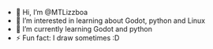 - 👋 Hi, I’m @MTLizzboa
- 👀 I’m interested in learning about Godot, python and Linux
- 🌱 I’m currently learning Godot and python
- ⚡ Fun fact: I draw sometimes :D
<!---
MTLizzboa/MTLizzboa is a ✨ special ✨ repository because its `README.md` (this file) appears on your GitHub profile.
You can click the Preview link to take a look at your changes.
--->
